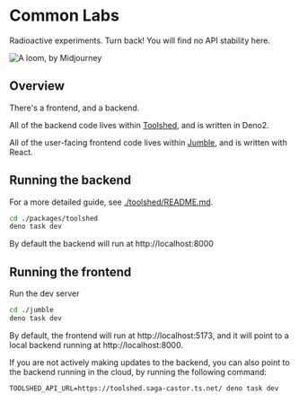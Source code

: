 # Common Labs

Radioactive experiments. Turn back! You will find no API stability here.

![A loom, by Midjourney](./docs/images/loom.jpg)

## Overview

There's a frontend, and a backend.

All of the backend code lives within [Toolshed](./toolshed), and is written in
Deno2.

All of the user-facing frontend code lives within [Jumble](./jumble), and is
written with React.

## Running the backend

For a more detailed guide, see [./toolshed/README.md](./toolshed/README.md).

```bash
cd ./packages/toolshed
deno task dev
```

By default the backend will run at http://localhost:8000

## Running the frontend

Run the dev server

```bash
cd ./jumble
deno task dev
```

By default, the frontend will run at http://localhost:5173, and it will point to
a local backend running at http://localhost:8000.

If you are not actively making updates to the backend, you can also point to the
backend running in the cloud, by running the following command:

```shell
TOOLSHED_API_URL=https://toolshed.saga-castor.ts.net/ deno task dev
```
